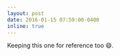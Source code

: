 ```yaml
---
layout: post
date: 2016-01-15 07:59:00-0400
inline: true
---
```


Keeping this one for reference too :smile:.

